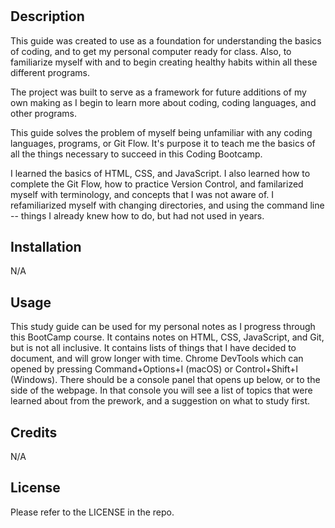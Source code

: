 # <Prework Study Guide Webpage>

## Description

This guide was created to use as a foundation for understanding the basics of coding, and to get my personal computer ready for class. Also, to familiarize myself with and to begin creating healthy habits within all these different programs. 

The project was built to serve as a framework for future additions of my own making as I begin to learn more about coding, coding languages, and other programs.

This guide solves the problem of myself being unfamiliar with any coding languages, programs, or Git Flow. It's purpose it to teach me the basics of all the things necessary to succeed in this Coding Bootcamp. 

I learned the basics of HTML, CSS, and JavaScript. I also learned how to complete the Git Flow, how to practice Version Control, and familarized myself with terminology, and concepts that I was not aware of. I refamiliarized myself with changing directories, and using the command line -- things I already knew how to do, but had not used in years. 

## Installation

N/A

## Usage

This study guide can be used for my personal notes as I progress through this BootCamp course. It contains notes on HTML, CSS, JavaScript, and Git, but is not all inclusive. It contains lists of things that I have decided to document, and will grow longer with time. Chrome DevTools which can opened by pressing Command+Options+I (macOS) or Control+Shift+I (Windows). There should be a console panel that opens up below, or to the side of the webpage. In that console you will see a list of topics that were learned about from the prework, and a suggestion on what to study first. 

## Credits

N/A


## License

Please refer to the LICENSE in the repo. 
